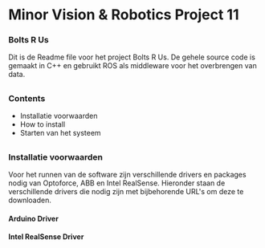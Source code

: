 # Minor Vision & Robotics Project 11
### Bolts R Us

Dit is de Readme file voor het project Bolts R Us. De gehele source code is gemaakt in C++ en gebruikt ROS als middleware voor 
het overbrengen van data.

##

### Contents
  - Installatie voorwaarden
  - How to install
  - Starten van het systeem
  
##
  
### Installatie voorwaarden
Voor het runnen van de software zijn verschillende drivers en packages nodig van Optoforce, ABB en Intel RealSense. Hieronder 
staan de verschillende drivers die nodig zijn met bijbehorende URL's om deze te downloaden.

#### Arduino Driver
#### Intel RealSense Driver

